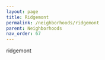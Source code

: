 ```yaml
---
layout: page
title: Ridgemont
permalink: /neighborhoods/ridgemont
parent: Neighborhoods
nav_order: 67
---
```


ridgemont